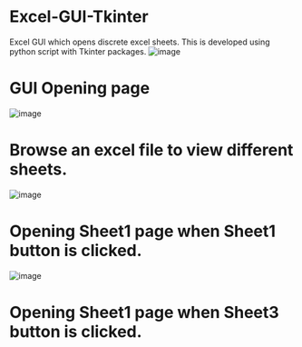 # Excel-GUI-Tkinter
Excel GUI which opens discrete excel sheets. This is developed using python script with Tkinter packages.
![image](https://user-images.githubusercontent.com/80236488/184866404-7648962d-7371-4d47-a9c0-c6936022cb20.png)
   # GUI Opening page
![image](https://user-images.githubusercontent.com/80236488/184867234-d0cfee34-298e-491c-9bbe-428598ab680e.png)
   # Browse an excel file to view different sheets.
![image](https://user-images.githubusercontent.com/80236488/184867394-5ce227a4-3e1f-4ba4-9a6e-01a7ccd675eb.png)
   # Opening Sheet1 page when Sheet1 button is clicked.
![image](https://user-images.githubusercontent.com/80236488/184867598-8bf41b17-54b3-4633-a21f-77cbf68278fb.png)
   # Opening Sheet1 page when Sheet3 button is clicked.
